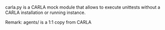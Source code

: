 carla.py is a CARLA mock module that allows to execute unittests without a CARLA installation or running instance.

Remark:
agents/ is a 1:1 copy from CARLA
